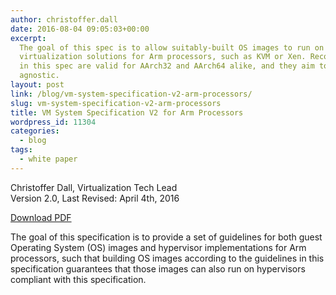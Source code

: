 ```yaml
---
author: christoffer.dall
date: 2016-08-04 09:05:03+00:00
excerpt:
  The goal of this spec is to allow suitably-built OS images to run on all
  virtualization solutions for Arm processors, such as KVM or Xen. Recommendations
  in this spec are valid for AArch32 and AArch64 alike, and they aim to be hypervisor
  agnostic.
layout: post
link: /blog/vm-system-specification-v2-arm-processors/
slug: vm-system-specification-v2-arm-processors
title: VM System Specification V2 for Arm Processors
wordpress_id: 11304
categories:
  - blog
tags:
  - white paper
---
```


Christoffer Dall, Virtualization Tech Lead
Version 2.0, Last Revised: April 4th, 2016

[Download PDF](/app/resources/WhitePaper/VMSystemSpecificationForARM-v2.0.pdf)

The goal of this specification is to provide a set of guidelines for both guest Operating System (OS) images and hypervisor implementations for Arm processors, such that building OS images according to the guidelines in this specification guarantees that those images can also run on hypervisors compliant with this specification.

